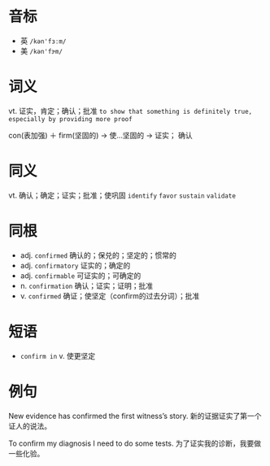 # 音标

- 英 `/kən'fɜːm/`
- 美 `/kən'fɝm/`

# 词义

vt. 证实，肯定；确认；批准
`to show that something is definitely true, especially by providing more proof`



con(表加强) ＋ firm(坚固的) → 使…坚固的 → 证实； 确认

# 同义

vt. 确认；确定；证实；批准；使巩固
`identify` `favor` `sustain` `validate`

# 同根

- adj. `confirmed` 确认的；保兑的；坚定的；惯常的
- adj. `confirmatory` 证实的；确定的
- adj. `confirmable` 可证实的；可确定的
- n. `confirmation` 确认；证实；证明；批准
- v. `confirmed` 确证；使坚定（confirm的过去分词）；批准

# 短语

- `confirm in` v. 使更坚定

# 例句

New evidence has confirmed the first witness’s story.
新的证据证实了第一个证人的说法。

To confirm my diagnosis I need to do some tests.
为了证实我的诊断，我要做一些化验。


